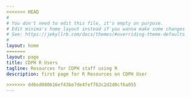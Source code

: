 ```yaml
---
<<<<<<< HEAD
#
# You don't need to edit this file, it's empty on purpose.
# Edit minima's home layout instead if you wanna make some changes
# See: https://jekyllrb.com/docs/themes/#overriding-theme-defaults
#
layout: home
=======
layout: page
title: CDPH R Users
tagline: Resources for CDPH staff using R
description: first page for R Resources on CDPH User

>>>>>>> dd6ed080b16ef43be7de4fef762c2d2d0cf6a055
---
```

